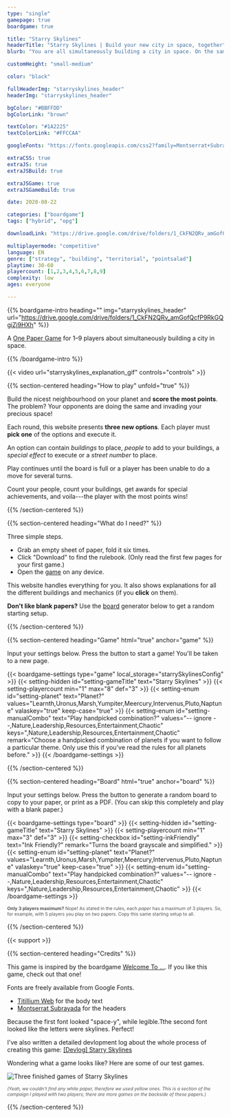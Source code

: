 ```yaml
---
type: "single"
gamepage: true
boardgame: true

title: "Starry Skylines"
headerTitle: "Starry Skylines | Build your new city in space, together"
blurb: "You are all simultaneously building a city in space. On the same planet. And no, this is not a cooperative game."

customHeight: "small-medium"

color: "black"

fullHeaderImg: "starryskylines_header"
headerImg: "starryskylines_header"

bgColor: "#BBFFDD"
bgColorLink: "brown"

textColor: "#1A2225"
textColorLink: "#FFCCAA"

googleFonts: "https://fonts.googleapis.com/css2?family=Montserrat+Subrayada:wght@700&family=Titillium+Web:ital,wght@0,400;0,700;1,400&display=swap"

extraCSS: true
extraJS: true
extraJSBuild: true

extraJSGame: true
extraJSGameBuild: true

date: 2020-08-22

categories: ["boardgame"]
tags: ["hybrid", "opg"]

downloadLink: "https://drive.google.com/drive/folders/1_CkFN2QRv_amGofQcfP9RkGQgiZj9HXh"

multiplayermode: "competitive"
language: EN
genre: ["strategy", "building", "territorial", "pointsalad"]
playtime: 30-60
playercount: [1,2,3,4,5,6,7,8,9]
complexity: low
ages: everyone

---
```


{{% boardgame-intro heading="" img="starryskylines_header" url="https://drive.google.com/drive/folders/1_CkFN2QRv_amGofQcfP9RkGQgiZj9HXh" %}}

A [One Paper Game](/boardgames#one_paper_games) for 1&ndash;9 players about simultaneously building a city in space.</p>

{{% /boardgame-intro %}}

<div class="limit-width explanation-gif">
  {{< video url="starryskylines_explanation_gif" controls="controls" >}}
</div>

{{% section-centered heading="How to play" unfold="true" %}}

Build the nicest neighbourhood on your planet and **score the most points**. The problem? Your opponents are doing the same and invading your precious space!

Each round, this website presents **three new options**. Each player must **pick one** of the options and execute it.

An option can contain _buildings_ to place, _people_ to add to your buildings, a _special effect_ to execute or a _street number_ to place.

Play continues until the board is full or a player has been unable to do a move for several turns.

Count your people, count your buildings, get awards for special achievements, and voila---the player with the most points wins!

{{% /section-centered %}}

{{% section-centered heading="What do I need?" %}}

Three simple steps.

* Grab an empty sheet of paper, fold it six times.
* Click "Download" to find the rulebook. (Only read the first few pages for your first game.)
* Open the [game](#game) on any device.

This website handles everything for you. It also shows explanations for all the different buildings and mechanics (if you **click** on them).

**Don't like blank papers?** Use the [board](#board) generator below to get a random starting setup.

{{% /section-centered %}}

{{% section-centered heading="Game" html="true" anchor="game" %}}

<p>Input your settings below. Press the button to start a game! You'll be taken to a new page.</p>

{{< boardgame-settings type="game" local_storage="starrySkylinesConfig" >}}
  {{< setting-hidden id="setting-gameTitle" text="Starry Skylines" >}}
  {{< setting-playercount min="1" max="8" def="3" >}}
  {{< setting-enum id="setting-planet" text="Planet?" values="Learnth,Uronus,Marsh,Yumpiter,Meercury,Intervenus,Pluto,Naptune" valaskey="true" keep-case="true" >}}
  {{< setting-enum id="setting-manualCombo" text="Play handpicked combination?" values="-- ignore --,Nature,Leadership,Resources,Entertainment,Chaotic" keys=",Nature,Leadership,Resources,Entertainment,Chaotic" remark="Choose a handpicked combination of planets if you want to follow a particular theme. Only use this if you've read the rules for all planets before." >}}
{{< /boardgame-settings >}}

{{% /section-centered %}}

{{% section-centered heading="Board" html="true" anchor="board" %}}

<p>Input your settings below. Press the button to generate a random board to copy to your paper, or print as a PDF. (You can skip this completely and play with a blank paper.)</p>

{{< boardgame-settings type="board" >}}
  {{< setting-hidden id="setting-gameTitle" text="Starry Skylines" >}}
  {{< setting-playercount min="1" max="3" def="3" >}}
  {{< setting-checkbox id="setting-inkFriendly" text="Ink Friendly?" remark="Turns the board grayscale and simplified." >}}
  {{< setting-enum id="setting-planet" text="Planet?" values="Learnth,Uronus,Marsh,Yumpiter,Meercury,Intervenus,Pluto,Naptune" valaskey="true" keep-case="true" >}}
  {{< setting-enum id="setting-manualCombo" text="Play handpicked combination?" values="-- ignore --,Nature,Leadership,Resources,Entertainment,Chaotic" keys=",Nature,Leadership,Resources,Entertainment,Chaotic" >}}
{{< /boardgame-settings >}}

<p style="opacity:0.75; font-size: 0.75em;"><strong>Only 3 players maximum?</strong> Nope! As stated in the rules, each <em>paper</em> has a maximum of 3 players. So, for example, with 5 players you play on <em>two</em> papers. Copy this same starting setup to all.</p>

{{% /section-centered %}}

{{< support >}}

{{% section-centered heading="Credits" %}}

This game is inspired by the boardgame [Welcome To ...](https://boardgamegeek.com/boardgame/233867/welcome). If you like this game, check out that one!

Fonts are freely available from Google Fonts. 

* [Titillium Web](https://fonts.google.com/specimen/Titillium+Web) for the body text
* [Montserrat Subrayada](https://fonts.google.com/specimen/Montserrat+Subrayada) for the headers

Because the first font looked "space-y", while legible.Tthe second font looked like the letters were skylines. Perfect!

I've also written a detailed devlopment log about the whole process of creating this game: [[Devlog] Starry Skylines](/blog/boardgames/starry-skylines/devlog-starry-skylines)

Wondering what a game looks like? Here are some of our test games.

![Three finished games of Starry Skylines](starryskylines_finishedgames.webp)

<span style="opacity: 0.75; font-style: italic; font-size: 0.75em; display: inline-block;">(Yeah, we couldn't find any white paper, therefore we used yellow ones. This is a section of the campaign I played with two players; there are more games on the backside of these papers.)</span>

{{% /section-centered %}}